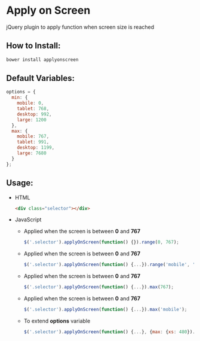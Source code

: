 # Apply on Screen
jQuery plugin to apply function when screen size is reached

## How to Install:
```bash
bower install applyonscreen
```

## Default Variables:
	
```javascript
options = {
  min: {
    mobile: 0,
    tablet: 768,
    desktop: 992,
    large: 1200
  },
  max: {
    mobile: 767,
    tablet: 991,
    desktop: 1199,
    large: 7680
  }
};
```
    

## Usage:
 - HTML
 
 	```html
    <div class="selector"></div>
    ```
	 
 - JavaScript
	 - Applied when the screen is between **0** and **767**
        ```javascript
        $('.selector').applyOnScreen(function() {}).range(0, 767);
        ```
	 - Applied when the screen is between **0** and **767**
        ```javascript
        $('.selector').applyOnScreen(function() {...}).range('mobile', 'mobile');
        ```
	 - Applied when the screen is between **0** and **767**
        ```javascript
        $('.selector').applyOnScreen(function() {...}).max(767);
        ```
	 - Applied when the screen is between **0** and **767**
		```javascript
		$('.selector').applyOnScreen(function() {...}).max('mobile');
		```
	 - To extend **options** variable
        ```javascript
        $('.selector').applyOnScreen(function() {...}, {max: {xs: 480}).max('xs');
        ```
	
